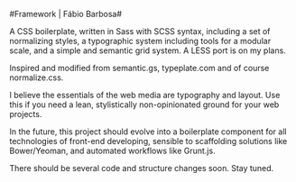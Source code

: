 #Framework | Fábio Barbosa#

A CSS boilerplate, written in Sass with SCSS syntax, including a set of normalizing styles, a typographic system including tools for a modular scale, and a simple and semantic grid system. A LESS port is on my plans.

Inspired and modified from semantic.gs, typeplate.com and of course normalize.css.

I believe the essentials of the web media are typography and layout. Use this if you need a lean, stylistically non-opinionated ground for your web projects.

In the future, this project should evolve into a boilerplate component for all technologies of front-end developing, sensible to scaffolding solutions like Bower/Yeoman, and automated workflows like Grunt.js. 

There should be several code and structure changes soon. Stay tuned.